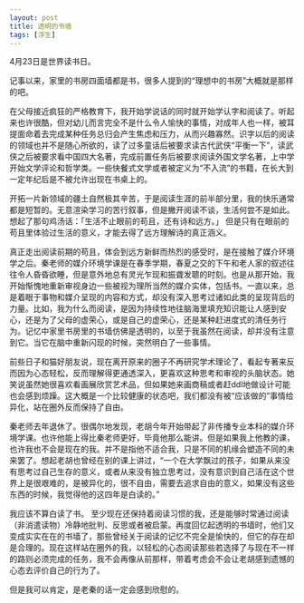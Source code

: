 ```yaml
---
layout: post
title: 透明的书墙
tags: [浮生]
---
```

4月23日是世界读书日。

记事以来，家里的书房四面墙都是书，很多人提到的“理想中的书房”大概就是那样的吧。

在父母接近疯狂的严格教育下，我开始学说话的同时就开始学认字和阅读了。听起来也许很酷，但对幼儿而言完全不是什么令人愉快的事情，对成年人也一样，被耳提面命着去完成某种任务总归会产生焦虑和压力，从而兴趣寡然。识字以后的阅读的领域也并不是随心所欲的，读了过多童话后被要求读古代武侠“平衡一下”，读武侠之后被要求看中国四大名著，完成前置任务后被要求阅读外国文学名著，上中学开始文学评论和哲学类。一些快餐式文学或者被定义为“不入流”的书籍，在长大到一定年纪后是不被允许出现在书桌上的。

开拓一片新领域的疆土自然极其辛苦，于是阅读生涯的前半部分里，我的快乐通常都是短暂的。无意渲染学习的苦行叙事，但是撇开阅读不谈，生活何尝不是如此。
想起了那句鸡汤话：「生活不止眼前的苟且，还有诗和远方。」
但是只有在眼前的苟且里体验过生活的意义，才能去得了远方理解诗的真正涵义。

真正走出阅读前期的苟且，体会到远方新鲜而热烈的感受时，是在接触了媒介环境学之后。秦老师的媒介环境学课是在春季学期，春夏之交的下午和老人家的叙述往往令人昏昏欲睡，但是意外地总有灵光乍现和振聋发聩的时刻。也是从那开始，我开始惭愧地重新审视身边一些被视为理所当然的媒介实体，包括书。一直以来，总是着眼于事物和媒介呈现的内容和方式，却没有深入思考过诸如此类的呈现背后的力量。比如，我为什么而阅读，是因为持续性地往脑海里填充知识能让人感到安心，还是为了父母的虚荣心，或是自己的虚荣心，还是某种赶进度式的清任务行为。记忆中家里书房里的书墙仿佛是透明的，以至于我虽然在阅读，却并没有注意到它。当它在脑中重新闪现的时候，突然明白了一些事情。

前些日子和猫好朋友说，现在离开原来的圈子不再研究学术理论了，看起专著来反而因为心态轻松，反而理解得更通透深入，更喜欢这种思考和审视的头脑状态。她笑说虽然她很喜欢看画展欣赏艺术品，但如果她来画商稿或者赶ddl地做设计可能也会感到烦躁。这大概是一个比较健康的状态吧，我们都没有被“应该做的”事情给异化，站在圈外反而保持了自由。

秦老师去年退休了。很偶尔地发现，老胡今年开始带起了非传播专业本科的媒介环境学课。也许他能上得比秦老师更好，毕竟他那么能讲。但是如果我上他教的课，也许我也不会是现在的我。并不是指他不适合我，只是不同的机缘会塑造不同的未来罢了。想起老胡也曾经在别的课上讲过，“一个在大学飘过的孩子，如果从来没有思考过自己生存的意义，或者从来没有独立思考过，没有意识到自己活在这个世界上是很艰难的，是被异化的，很不自由，需要去追求自由的意义，如果没有这些东西的时候，我觉得他的这四年是白读的。” 

我应该不算白读了书。
至少现在还保持着阅读习惯的我，还是能够时常通过阅读（非消遣读物）冷静地批判、反思或者被启蒙。再度回忆起透明的书墙时，他们又变成实实在在的书墙了，那些曾经关于阅读的记忆不完全是愉快的，但它的存在却是合理的。现在这样站在圈外的我，以轻松的心态阅读那些若选择了与现在不一样的路则必须完成的任务，我不会再像从前那样，带着考虑会不会让老胡感到遗憾的心态去评价自己的行为了。 

但是我可以肯定，是老秦的话一定会感到欣慰的。
